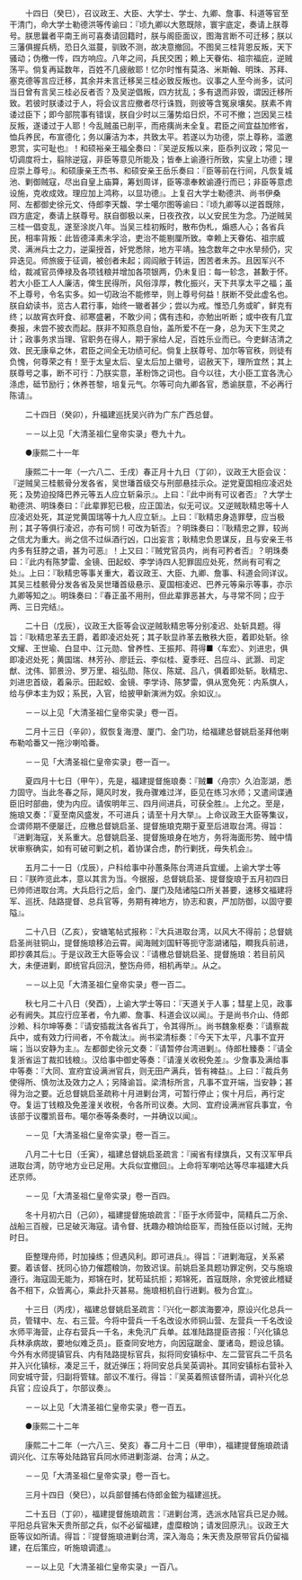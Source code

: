 <!-- { "loadSidebar": true } -->
　　十四日（癸巳），召议政王、大臣、大学士、学士、九卿、詹事、科道等官至干清门，命大学士勒德洪等传谕曰：『顷九卿以大憝既除，寰宇底定，奏请上朕尊号。朕思曩者平南王尚可喜奏请回籍时，朕与阁臣面议，图海言断不可迁移；朕以三藩俱握兵柄，恐日久滋蔓，驯致不测，故决意撤回。不图吴三桂背恩反叛，天下骚动；伪檄一传，四方响应。八年之间，兵民交困；赖上天眷佑、祖宗福庇，逆贼荡平。倘复再延数年，百姓不几疲敝耶！忆尔时惟有莫洛、米斯翰、明珠、苏拜、塞克德等言应迁移，其余并未言迁移吴三桂必致反叛也。议事之人至今尚多，试问当日曾有言吴三桂必反者否？及吴逆倡叛，四方扰乱；多有退而非毁，谓因迁移所致。若彼时朕诿过于人，将会议言应撤者尽行诛戮，则彼等含冤泉壤矣。朕素不肯诿过臣下；即今部院事有错误，朕自少时以三藩势焰日炽，不可不撤；岂因吴三桂反叛，遂诿过于人耶！今乱贼虽已削平，而疮痍尚未全复。君臣之间宜益加修省，恤兵养民，布宣德化；务以廉洁为本，共致太平。若遂以为功德，崇上尊称，滥邀恩赏，实可耻也』！和硕裕亲王福全奏曰：『吴逆反叛以来，臣忝列议政；常见一切调度将士，翦除逆寇，非臣等意见所能及；皆奉上谕遵行所致，实皇上功德；理应崇上尊号』。和硕康亲王杰书、和硕安亲王岳乐奏曰：『臣等前在行间，凡恢复城池、剿御贼寇，尽出自皇上庙算，筹划周详，臣等凛奉敕谕遵行而已；非臣等意虑设施，克收成效。理应加上鸿称，以显功德』。上复召大学士勒德洪、尚书伊桑阿、左都御史徐元文、侍郎李天馥、学士噶尔图等谕曰：『顷九卿等以逆首既除，四方底定，奏请上朕尊号。朕自御极以来，日夜孜孜，以乂安民生为念。乃逆贼吴三桂一倡变乱，遂至涂炭八年。当吴三桂初叛时，散布伪札，煽惑人心；各省兵民，相率背叛：此皆德泽素未孚洽，吏治不能剔厘所致。幸赖上天眷佑、祖宗威灵、满洲兵士之力，逆渠授首，奸党悉除，地方平靖。独念数年之中水旱频仍，灾异迭见。师旅疲于征调，被创者未起；闾阎敝于转运，困苦者未苏。且因军兴不给，裁减官员俸禄及各项钱粮并增加各项银两，仍未复旧：每一轸念，甚歉于怀。若大小臣工人人廉洁，俾生民得所，风俗淳厚，教化振兴，天下共享太平之福；虽不上尊号，令名实多。如一切政治不能修举，则上尊号何益！朕断不受此虚名也。朕自幼读书，览古人君行事，始终一辙者甚少；尝以为戒。惟恐几务或旷，鲜克有终；以故宵衣旰食、祁寒盛暑，不敢少间；偶有违和，亦勉出听断；或中夜有几宜奏报，未尝不披衣而起。朕非不知燕息自怡，盖所爱不在一身，总为天下生灵之计；政事务求当理、官职务在得人，期于家给人足，百姓乐业而已。今吏鲜洁清之效、民无康阜之休，君臣之间全无功绩可纪。倘复上朕尊号、加尔等官秩，则徒有负愧，何尊荣之有！至于太皇太后、皇太后加上徽号，诏赦天下，理所宜然；其上朕尊号之事，断不可行：乃朕实意，革粉饰之词也。自今以往，大小臣工宜各洗心涤虑，砥节励行；休养苍黎，培复元气。尔等可向九卿各官，悉谕朕意，不必再行陈请』。

　　二十四日（癸卯），升福建巡抚吴兴祚为广东广西总督。

　　－－以上见「大清圣祖仁皇帝实录」卷九十九。

　　●康熙二十一年

　　康熙二十一年（一六八二、壬戌）春正月十九日（丁卯），议政王大臣会议：『逆贼吴三桂骸骨分发各省，吴世璠首级交与刑部悬挂示众。逆党夏国相应凌迟处死；及势迫投降巴养元等五人应立斩枭示』。上曰：『此中尚有可议者否』？大学士勒德洪、明珠奏曰：『此辈罪犯已极，应正国法，似无可议。又逆贼耿精忠等十人应凌迟处死，其逆党黄国瑞等十九人应立斩』。上曰：『耿精忠身造罪孽，应当极刑；其子等俱行凌迟，亦有可悯！可改为斩否』？明珠奏曰：『耿精忠之罪，较尚之信尤为重大。尚之信不过纵酒行凶，口出妄言；耿精忠负恩谋反，且与安亲王书内多有狂脖之语，甚为可恶』！上又曰：『贼党官员内，尚有可矜者否』？明珠奏曰：『此内有陈梦雷、金镜、田起蛟、李学诗四人犯罪固应处死，然尚有可宥之处』。上曰：『耿精忠等事关重大，着议政王、大臣、九卿、詹事、科道会同详议。其吴三桂骸骨分发各省及吴世璠首级悬示、夏国相凌迟、巴养元等枭示等事，亦示九卿等知之』。明珠奏曰：『春正虽不用刑，但此辈罪恶甚大，与寻常不同；应于两、三日完结』。

　　二十日（戊辰），议政王大臣等会议逆贼耿精忠等分别凌迟、处斩具题。得旨：『耿精忠革去王爵，着即凌迟处死；其子耿显祚革去散秩大臣，着即处斩。徐文耀、王世瑜、白显中、江元勋、曾养性、王振邦、蒋得■〈车宏〉、刘进忠，俱即凌迟处死；黄国瑞、林芳孙、廖廷云、李似桂、夏季旺、吕应斗、武灏、司定猷、沈伟、郭景汾、罗万里、祖弘勋、陈仪、陈斌、吕八，俱着即处斩。耿精忠、刘进忠首级，着枭示。田起蛟、金镜、李学诗、陈梦雷，俱从宽免死：内系旗人，给与伊本主为奴；系民，入官，给披甲新演洲为奴。余如议』。

　　－－以上见「大清圣祖仁皇帝实录」卷一百。

　　二月十三日（辛卯），叙恢复海澄、厦门、金门功，给福建总督姚启圣拜他喇布勒哈番又一拖沙喇哈番。

　　－－见「大清圣祖仁皇帝实录」卷一百一。

　　夏四月十七日（甲午），先是，福建提督施琅奏：『贼■〈舟宗〉久泊澎湖，悉力固守。当此冬春之际，飓风时发，我舟骤难过洋，臣见在练习水师；又遣间谍通臣旧时部曲，使为内应。请俟明年三、四月间进兵，可获全胜』。上允之。至是，施琅又奏：『夏至南风盛发，不可进兵；请至十月大举』。上命议政王大臣等集议，佥谓师期不便屡迁，应檄总督姚启圣、提督施琅克期于夏至后进取台湾。得旨：『进剿海寇，关系重大。总督姚启圣、提督施琅身在地方，务将海面形势、贼中情状审察确实，如有可破可剿之机，着协谋合虑，酌行剿抚，毋失机会』。

　　五月二十一日（戊辰），户科给事中孙蕙条陈台湾进兵宜缓。上谕大学士等曰：『朕昨览此本，意以其言为当。今据报，总督姚启圣、提督旋琅于五月初四日已帅师进取台湾。大兵启行之后，金门、厦门及陆诸隘口所关甚要，速移文福建将军、巡抚、陆路提督、总兵官等，务期有裨地方，协志和衷，严加防御，以固守要隘』。

　　二十八日（乙亥），安塘笔帖式报称：『大兵进取台湾，以风大不得前；总督姚启圣尚驻铜山，提督施琅移泊云霄。闻海贼刘国轩等扼守澎湖诸隘，瞷我兵前进，即抄袭其后』。于是议政王大臣等会议：『请檄总督姚启圣、提督施琅：若目前风大，未便进剿，即统官兵回汛，整饬舟师，相机再举』。从之。

　　－－以上见「大清圣祖仁皇帝实录」卷一百二。

　　秋七月二十八日（癸酉），上谕大学士等曰：『天道关于人事；彗星上见，政事必有阙失。其应行应革者，令九卿、詹事、科道会议以闻』。于是尚书介山、侍郎沙赖、科尔坤等奏：『请安插裁汰各省兵丁，令其得所』。尚书魏象枢奏：『请察裁兵中，或有效力行间者，不令裁汰』。尚书梁清标奏：『今天下太平，凡事不宜开端；当以安静为主』。左都御史徐元文奏：『请暂停台湾进剿』。侍郎杜臻奏：『请全复浙省运丁裁扣钱粮』。汉给事中御史等奏：『请潼关收税免差』。少詹事及满给事中等奏：『大同、宣府宜设满洲官兵，则无田产满兵，皆有裨益』。上曰：『裁兵务使得所、慎勿汰及效力之人；另降谕旨。梁清标所言，凡事不宜开端，当安静；甚得为治之要。近总督姚启圣疏称十月进剿台湾，可暂行停止；俟十月后，再行定夺。复运丁钱粮及免差潼关收税，令各所司议奏。大同、宜府设满洲官兵事宜，令该部于议覆凯音布。噶尔泰等条奏时，一并确议以闻』。

　　－－见「大清圣祖仁皇帝实录」卷一百三。

　　八月二十七日（壬寅），福建总督姚启圣疏言：『闽省有绿旗兵，又有汉军甲兵进取台湾，防守地方业已足用。大兵似宜撤回』。上命将军喇哈达等尽率福建大兵还京师。

　　－－见「大清圣祖仁皇帝实录」卷一百四。

　　冬十月初六日（己卯），福建提督施琅疏言：『臣于水师营中，简精兵二万余、战船三百艘，已足破灭海寇。请令督、抚趣办粮饷给臣军，而独任臣以讨贼，无拘时日。

　　臣整理舟师，时加操练；但遇风利。即可进兵』。得旨：『进剿海寇，关系紧要。着该督、抚同心协力催趱粮饷，勿致迟误。前姚启圣具题功罪定例，交与施琅遵行。海寇固无能为，郑锦在时，犹苟延抗拒；郑锦死，首寇既除，余党彼此稽疑各不相下，众皆离心，乘此扑灭甚易。施琅相机自行进剿。极为合宜』。

　　十三日（丙戌），福建总督姚启圣疏言：『兴化一郡滨海要冲，原设兴化总兵一员，管辖中、左、右三营。今将中营兵一千名改设水师铜山营、左营兵一千名改设水师平海营，止存右营兵一千名，未免汛广兵单。兹准陆路提臣咨报：「兴化镇总兵林承病故，要地似难乏员」。臣查同安地方，向因寇踞金、厦诸岛，题设总镇。今外有水师提镇官兵、内有陆路提标官兵，拟将同安镇标中、左二营官兵二千员名并入兴化镇标，凑足三千，就近弹压；将同安总兵吴英调补。其同安镇标右营补入同安城守营，归副将管辖。部议不准行。得旨：『吴英着照该督所请，调补兴化总兵官；应设兵丁，尔部议奏』。

　　－－以上见「大清圣祖仁皇帝实录」卷一百五。

　　●康熙二十二年

　　康熙二十二年（一六八三、癸亥）春二月十二日（甲申），福建提督施琅疏请调兴化、江东等处陆路官兵同水师进剿澎湖、台湾；从之。

　　－－见「大清圣祖仁皇帝实录」卷一百七。

　　三月十四日（癸巳），以兵部督捕右侍郎金鋐为福建巡抚。

　　二十五日（丁卯），福建提督施琅疏言：『进剿台湾，选派水陆官兵已足办贼。平阳总兵官朱天贵所部之兵，似不必留福建，虚糜粮饷；请发回原汛』。议政王大臣等议如所请。得旨：『提督施琅进剿台湾，深入海岛；朱天贵及原带官兵仍留福建，在后策应，听施琅调遣』。

　　－－以上见「大清圣祖仁皇帝实录」一百八。

